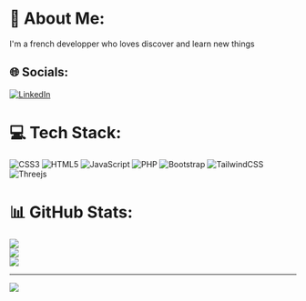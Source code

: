 # 💫 About Me:
I'm a french developper who loves discover and learn new things


## 🌐 Socials:
[![LinkedIn](https://img.shields.io/badge/LinkedIn-%230077B5.svg?logo=linkedin&logoColor=white)](https://linkedin.com/in/sofien-tebourbi-253554120) 

# 💻 Tech Stack:
![CSS3](https://img.shields.io/badge/css3-%231572B6.svg?style=plastic&logo=css3&logoColor=white) ![HTML5](https://img.shields.io/badge/html5-%23E34F26.svg?style=plastic&logo=html5&logoColor=white) ![JavaScript](https://img.shields.io/badge/javascript-%23323330.svg?style=plastic&logo=javascript&logoColor=%23F7DF1E) ![PHP](https://img.shields.io/badge/php-%23777BB4.svg?style=plastic&logo=php&logoColor=white) ![Bootstrap](https://img.shields.io/badge/bootstrap-%23563D7C.svg?style=plastic&logo=bootstrap&logoColor=white) ![TailwindCSS](https://img.shields.io/badge/tailwindcss-%2338B2AC.svg?style=plastic&logo=tailwind-css&logoColor=white) ![Threejs](https://img.shields.io/badge/threejs-black?style=plastic&logo=three.js&logoColor=white)
# 📊 GitHub Stats:
![](https://github-readme-stats.vercel.app/api?username=SosoLeJovial&theme=nightowl&hide_border=true&include_all_commits=true&count_private=false)<br/>
![](https://github-readme-streak-stats.herokuapp.com/?user=SosoLeJovial&theme=nightowl&hide_border=true)<br/>
![](https://github-readme-stats.vercel.app/api/top-langs/?username=SosoLeJovial&theme=nightowl&hide_border=true&include_all_commits=true&count_private=false&layout=compact)

---
[![](https://visitcount.itsvg.in/api?id=SosoLeJovial&icon=0&color=2)](https://visitcount.itsvg.in)

<!-- Proudly created with GPRM ( https://gprm.itsvg.in ) -->
